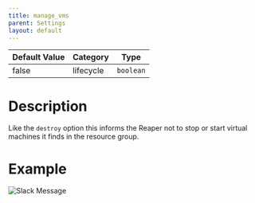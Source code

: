 ```yaml
---
title: manage_vms
parent: Settings
layout: default
---
```


| Default Value | Category | Type |
|---|---|---|
| false | lifecycle | `boolean` |

# Description

Like the `destroy` option this informs the Reaper not to stop or start virtual machines it finds in the resource group.

# Example

![Slack Message](/images/settings/slack_message.png)